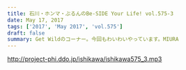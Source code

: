 ```yaml
---
title: 石川・ホンマ・ぶるんのBe-SIDE Your Life! vol.575-3
date: May 17, 2017
tags: ['2017', 'May 2017', 'vol.575']
draft: false
summary: Get Wildのコーナー。今回もわいわいやっています。MIURA
---
```


http://project-phi.ddo.jp/ishikawa/ishikawa575_3.mp3